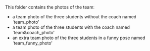 This folder contains the photos of the team:
- a team photo of the three students without the coach named 'team_photo'
- a team photo of the three students with the coach named 'team&coach_photo'
- an extra team photo of the three students in a funny pose named 'team_funny_photo'